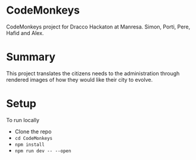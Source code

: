 # CodeMonkeys
CodeMonkeys project for Dracco Hackaton at Manresa. Simon, Porti, Pere, Hafid and Alex.

# Summary

This project translates the citizens needs to the administration through rendered images of how they would like their city to evolve.

# Setup
To run locally
- Clone the repo
- `cd CodeMonkeys`
- `npm install`
- `npm run dev -- --open`
